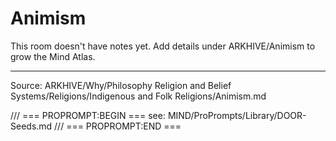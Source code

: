 # Animism

This room doesn't have notes yet. Add details under ARKHIVE/Animism to grow the Mind Atlas.

---
Source: ARKHIVE/Why/Philosophy Religion and Belief Systems/Religions/Indigenous and Folk Religions/Animism.md

/// === PROPROMPT:BEGIN ===
see: MIND/ProPrompts/Library/DOOR-Seeds.md
/// === PROPROMPT:END ===
